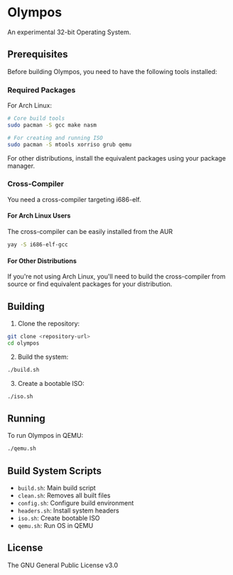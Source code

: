 # Olympos
An experimental 32-bit Operating System.

## Prerequisites

Before building Olympos, you need to have the following tools installed:

### Required Packages

For Arch Linux:
```bash
# Core build tools
sudo pacman -S gcc make nasm

# For creating and running ISO
sudo pacman -S mtools xorriso grub qemu
```

For other distributions, install the equivalent packages using your package manager.

### Cross-Compiler
You need a cross-compiler targeting i686-elf.

#### For Arch Linux Users
The cross-compiler can be easily installed from the AUR

```bash
yay -S i686-elf-gcc
```

#### For Other Distributions
If you're not using Arch Linux, you'll need to build the cross-compiler from source or find equivalent packages for your distribution.

## Building

1. Clone the repository:
```bash
git clone <repository-url>
cd olympos
```

2. Build the system:
```bash
./build.sh
```

3. Create a bootable ISO:
```bash
./iso.sh
```

## Running

To run Olympos in QEMU:
```bash
./qemu.sh
```

## Build System Scripts

- `build.sh`: Main build script
- `clean.sh`: Removes all built files
- `config.sh`: Configure build environment
- `headers.sh`: Install system headers
- `iso.sh`: Create bootable ISO
- `qemu.sh`: Run OS in QEMU

## License

The GNU General Public License v3.0


